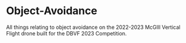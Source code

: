 # Object-Avoidance

All things relating to object avoidance on the 2022-2023 McGIll Vertical Flight drone built for the DBVF 2023 Competition.
